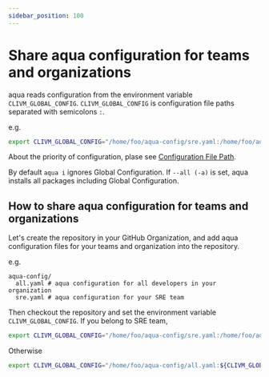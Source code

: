 ```yaml
---
sidebar_position: 100
---
```


# Share aqua configuration for teams and organizations

aqua reads configuration from the environment variable `CLIVM_GLOBAL_CONFIG`.
`CLIVM_GLOBAL_CONFIG` is configuration file paths separated with semicolons `:`.

e.g.

```sh
export CLIVM_GLOBAL_CONFIG="/home/foo/aqua-config/sre.yaml:/home/foo/aqua-config/all.yaml:${CLIVM_GLOBAL_CONFIG:-}"
```

About the priority of configuration, plase see [Configuration File Path](../reference/config/#configuration-file-path).

By default `aqua i` ignores Global Configuration.
If `--all (-a)` is set, aqua installs all packages including Global Configuration.

## How to share aqua configuration for teams and organizations

Let's create the repository in your GitHub Organization,
and add aqua configuration files for your teams and organization into the repository.

e.g.

```
aqua-config/
  all.yaml # aqua configuration for all developers in your organization
  sre.yaml # aqua configuration for your SRE team
```

Then checkout the repository and set the environment variable `CLIVM_GLOBAL_CONFIG`.
If you belong to SRE team,

```sh
export CLIVM_GLOBAL_CONFIG="/home/foo/aqua-config/sre.yaml:/home/foo/aqua-config/all.yaml:${CLIVM_GLOBAL_CONFIG:-}"
```

Otherwise

```sh
export CLIVM_GLOBAL_CONFIG="/home/foo/aqua-config/all.yaml:${CLIVM_GLOBAL_CONFIG:-}"
```
